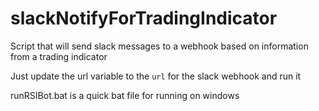# slackNotifyForTradingIndicator
Script that will send slack messages to a webhook based on information from a trading indicator


Just update the url variable to the `url` for the slack webhook and run it

runRSIBot.bat is a quick bat file for running on windows
